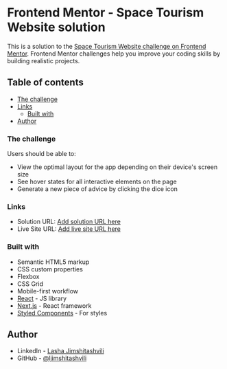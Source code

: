 # Frontend Mentor - Space Tourism Website solution

This is a solution to the [Space Tourism Website challenge on Frontend Mentor]([https://www.figma.com/file/0ujaIxuF1zCaKotfkQlZDP/advice-generator-app?type=design&node-id=0-49&t=aKhQoMrqxJhkpQqa-0](https://www.figma.com/file/8BWXNodUX9peJgkJLZNYjL/space-tourism-website?type=design&node-id=0-72)). Frontend Mentor challenges help you improve your coding skills by building realistic projects.

## Table of contents

- [The challenge](#the-challenge)
- [Links](#links)
  - [Built with](#built-with)
- [Author](#author)

### The challenge

Users should be able to:

- View the optimal layout for the app depending on their device's screen size
- See hover states for all interactive elements on the page
- Generate a new piece of advice by clicking the dice icon

### Links

- Solution URL: [Add solution URL here](https://github.com/ljimshitashvili/space-tourism-website/)
- Live Site URL: [Add live site URL here](https://space-tourism-website-pi.vercel.app/)

### Built with

- Semantic HTML5 markup
- CSS custom properties
- Flexbox
- CSS Grid
- Mobile-first workflow
- [React](https://reactjs.org/) - JS library
- [Next.js](https://nextjs.org/) - React framework
- [Styled Components](https://styled-components.com/) - For styles

## Author

- LinkedIn - [Lasha Jimshitashvili](https://www.linkedin.com/in/lasha-jimshitashvili-2a1a24206/)
- GitHub - [@ljimshitashvili](https://github.com/ljimshitashvili)
